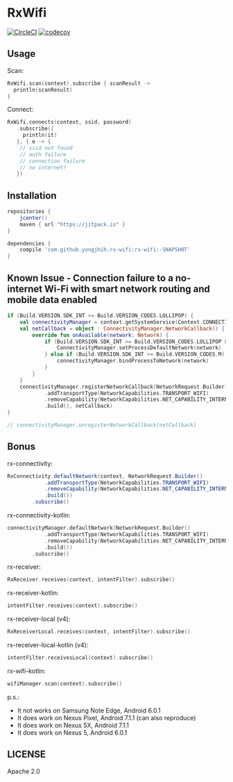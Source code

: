# RxWifi

[![CircleCI](https://circleci.com/gh/yongjhih/rx-wifi.svg?style=shield)](https://circleci.com/gh/yongjhih/rx-wifi)
[![codecov](https://codecov.io/gh/yongjhih/rx-wifi/branch/master/graph/badge.svg)](https://codecov.io/gh/yongjhih/rx-wifi)

## Usage

Scan:

```kt
RxWifi.scan(context).subscribe { scanResult ->
  println(scanResult)
}
```

Connect:

```kt
RxWifi.connects(context, ssid, password)
   .subscribe({
     println(it)
   }, { e -> {
    // ssid not found
    // auth failure
    // connection failure
    // no internet?
   })
```

## Installation

```gradle
repositories {
    jcenter()
    maven { url "https://jitpack.io" }
}

dependencies {
    compile 'com.github.yongjhih.rx-wifi:rx-wifi:-SNAPSHOT'
}
```

## Known Issue - Connection failure to a no-internet Wi-Fi with smart network routing and mobile data enabled

```kt
if (Build.VERSION.SDK_INT >= Build.VERSION_CODES.LOLLIPOP) {
    val connectivityManager = context.getSystemService(Context.CONNECTIVITY_SERVICE) as ConnectivityManager
    val netCallback = object : ConnectivityManager.NetworkCallback() {
        override fun onAvailable(network: Network) {
            if (Build.VERSION.SDK_INT >= Build.VERSION_CODES.LOLLIPOP && Build.VERSION.SDK_INT < Build.VERSION_CODES.M) {
                ConnectivityManager.setProcessDefaultNetwork(network)
            } else if (Build.VERSION.SDK_INT >= Build.VERSION_CODES.M) {
                connectivityManager.bindProcessToNetwork(network)
            }
        }
    }
    connectivityManager.registerNetworkCallback(NetworkRequest.Builder()
            .addTransportType(NetworkCapabilities.TRANSPORT_WIFI)
            .removeCapability(NetworkCapabilities.NET_CAPABILITY_INTERNET)
            .build(), netCallback)
}

// connectivityManager.unregisterNetworkCallback(netCallback)
```

## Bonus

rx-connectivity:

```java
RxConnectivity.defaultNetwork(context, NetworkRequest.Builder()
            .addTransportType(NetworkCapabilities.TRANSPORT_WIFI)
            .removeCapability(NetworkCapabilities.NET_CAPABILITY_INTERNET)
            .build())
        .subscribe()
```

rx-connectivity-kotlin:

```kt
connectivityManager.defaultNetwork(NetworkRequest.Builder()
            .addTransportType(NetworkCapabilities.TRANSPORT_WIFI)
            .removeCapability(NetworkCapabilities.NET_CAPABILITY_INTERNET)
            .build())
        .subscribe()
```

rx-receiver:

```kt
RxReceiver.receives(context, intentFilter).subscribe()
```

rx-receiver-kotlin:

```kt
intentFilter.receives(context).subscribe()
```

rx-receiver-local (v4):

```kt
RxReceiverLocal.receives(context, intentFilter).subscribe()
```

rx-receiver-local-kotlin (v4):

```kt
intentFilter.receivesLocal(context).subscribe()
```

rx-wifi-kotlin:

```kt
wifiManager.scan(context).subscribe()
```

p.s.:

* It not works on Samsung Note Edge, Android 6.0.1
* It does work on Nexus Pixel, Android 7.1.1 (can also reproduce)
* It does work on Nexus 5X, Android 7.1.1
* It does work on Nexus 5, Android 6.0.1

## LICENSE

Apache 2.0
